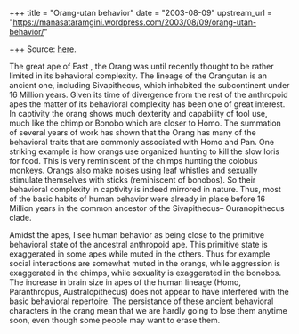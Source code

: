 +++
title = "Orang-utan behavior"
date = "2003-08-09"
upstream_url = "https://manasataramgini.wordpress.com/2003/08/09/orang-utan-behavior/"

+++
Source: [here](https://manasataramgini.wordpress.com/2003/08/09/orang-utan-behavior/).

The great ape of East , the Orang was until recently thought to be
rather limited in its behavioral complexity. The lineage of the
Orangutan is an ancient one, including Sivapithecus, which inhabited the
subcontinent under 16 Million years. Given its time of divergence from
the rest of the anthropoid apes the matter of its behavioral complexity
has been one of great interest. In captivity the orang shows much
dexterity and capability of tool use, much like the chimp or Bonobo
which are closer to Homo. The summation of several years of work has
shown that the Orang has many of the behavioral traits that are commonly
associated with Homo and Pan. One striking example is how orangs use
organized hunting to kill the slow loris for food. This is very
reminiscent of the chimps hunting the colobus monkeys. Orangs also make
noises using leaf whistles and sexually stimulate themselves with sticks
(reminiscent of bonobos). So their behavioral complexity in captivity is
indeed mirrored in nature. Thus, most of the basic habits of human
behavior were already in place before 16 Million years in the common
ancestor of the Sivapithecus– Ouranopithecus clade.

Amidst the apes, I see human behavior as being close to the primitive
behavioral state of the ancestral anthropoid ape. This primitive state
is exaggerated in some apes while muted in the others. Thus for example
social interactions are somewhat muted in the orangs, while aggression
is exaggerated in the chimps, while sexuality is exaggerated in the
bonobos. The increase in brain size in apes of the human lineage (Homo,
Paranthropus, Australopithecus) does not appear to have interfered with
the basic behavioral repertoire. The persistance of these ancient
behavioral characters in the orang mean that we are hardly going to lose
them anytime soon, even though some people may want to erase them.

